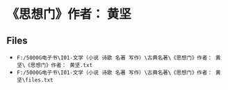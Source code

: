# 《思想门》作者： 黄坚

## Files

- `F:/5000G电子书\I01-文学（小说 诗歌 名著 写作）\古典名著\《思想门》作者： 黄坚\《思想门》作者： 黄坚.txt`
- `F:/5000G电子书\I01-文学（小说 诗歌 名著 写作）\古典名著\《思想门》作者： 黄坚\files.txt`
